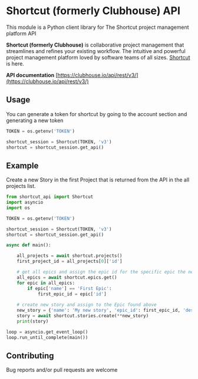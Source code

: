 # Shortcut (formerly Clubhouse) API

This module is a Python client library for The Shortcut project management platform API

**Shortcut (formerly Clubhouse)** is collaborative project management that streamlines and refines your existing workflow. The intuitive and powerful project management platform loved by software teams of all sizes. [Shortcut](https://shortcut.com/) is here.


**API documentation** [https://clubhouse.io/api/rest/v3/](https://clubhouse.io/api/rest/v3/)


## Usage

You can generate a token for shortcut by going to the account section and generating a new token

```python
TOKEN = os.getenv('TOKEN')

shortcut_session = Shortcut(TOKEN, 'v3')
shortcut = shortcut_session.get_api()
```

## Example

Create a new Story in the first Project that is returned from the API in the all projects list.


```python
from shortcut_api import Shortcut
import asyncio
import os

TOKEN = os.getenv('TOKEN')

shortcut_session = Shortcut(TOKEN, 'v3')
shortcut = shortcut_session.get_api()

async def main():

    all_projects = await shortcut.projects()
    first_project_id = all_projects[0]['id']

    # get all epics and assign the epic id for the specific epic the new story will belong to. This example: 'First Epic'
    all_epics = await shortcut.epics.get()
    for epic in all_epics:
        if epic['name'] == 'First Epic':
            first_epic_id = epic['id']
    
    # create new story and assign to the Epic found above
    new_story = {'name': 'My new story', 'epic_id': first_epic_id, 'description' : 'This is a story written via API' }
    story = await shortcut.stories.create(**new_story)
    print(story)

loop = asyncio.get_event_loop()
loop.run_until_complete(main())
```


## Contributing

Bug reports and/or pull requests are welcome

